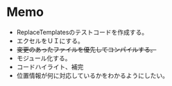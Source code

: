 # Memo

- ReplaceTemplatesのテストコードを作成する。
- エクセルをＵＩにする。
- ~~変更のあったファイルを優先してコンパイルする。~~
- モジュール化する。
- コードハイライト、補完
- 位置情報が何に対応しているかをわかるようにしたい。
